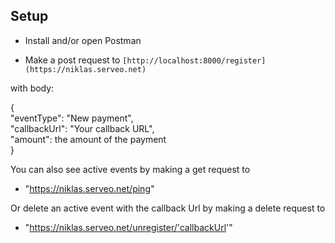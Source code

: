 ## Setup
- Install and/or open Postman
  
- Make a post request to ```[http://localhost:8000/register](https://niklas.serveo.net)``` 

with body:

{\
    "eventType": "New payment", \
    "callbackUrl": "Your callback URL",\
    "amount": the amount of the payment\
    }

You can also see active events by making a get request to
- "https://niklas.serveo.net/ping"

Or delete an active event with the callback Url by making a delete request to
- "https://niklas.serveo.net/unregister/'callbackUrl'"
